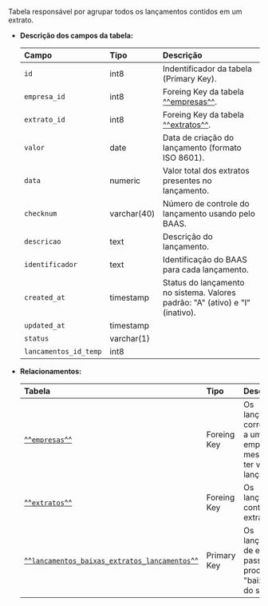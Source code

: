 Tabela responsável por agrupar todos os lançamentos contidos em um extrato.

- **Descrição dos campos da tabela:**

  | Campo                 | Tipo        | Descrição                                                                     |
  | :-------------------- | :---------- | :---------------------------------------------------------------------------- |
  | `id`                  | int8        | Indentificador da tabela (Primary Key).                                       |
  | `empresa_id`          | int8        | Foreing Key da tabela [^^empresas^^](#empresas).                              |
  | `extrato_id`          | int8        | Foreing Key da tabela [^^extratos^^](#extratos).                              |
  | `valor`               | date        | Data de criação do lançamento (formato ISO 8601).                             |
  | `data`                | numeric     | Valor total dos extratos presentes no lançamento.                             |
  | `checknum`            | varchar(40) | Número de controle do lançamento usando pelo BAAS.                            |
  | `descricao`           | text        | Descrição do lançamento.                                                      |
  | `identificador`       | text        | Identificação do BAAS para cada lançamento.                                   |
  | `created_at`          | timestamp   | Status do lançamento no sistema. Valores padrão: "A" (ativo) e "I" (inativo). |
  | `updated_at`          | timestamp   |                                                                               |
  | `status`              | varchar(1)  |                                                                               |
  | `lancamentos_id_temp` | int8        |                                                                               |
  
- **Relacionamentos:**

  | Tabela                                                                                    | Tipo        | Descrição                              |
  | :---------------------------------------------------------------------------------------- | :---------- | :------------------------------------- |
  | [^^`empresas`^^](#empresas)                                                               | Foreing Key | Os lançamentos correspondem a uma empresa, e a mesma pode ter vários lançamentos. |
  | [^^`extratos`^^](#extratos)                                                               | Foreing Key | Os lançamentos contém vários extratos. |
  | [^^`lancamentos_baixas_extratos_lancamentos`^^](#lancamentos_baixas_extratos_lancamentos) | Primary Key | Os lançamentos de extratos passam pelo processo de "baixa" dentro do sistema. |